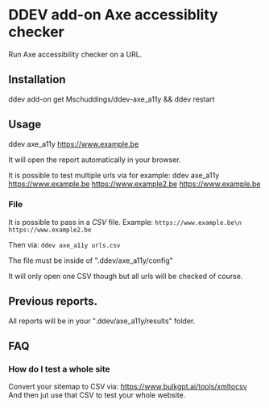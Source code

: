 # DDEV add-on Axe accessiblity checker

Run Axe accessibility checker on a URL.

## Installation

ddev add-on get Mschuddings/ddev-axe_a11y && ddev restart

## Usage

ddev axe_a11y https://www.example.be

It will open the report automatically in your browser.

It is possible to test multiple urls via for example:
ddev axe_a11y https://www.example.be https://www.example2.be https://www.example.be

### File

It is possible to pass in a *CSV* file.
Example:
``
https://www.example.be\n
https://www.example2.be
``

Then via:
``
ddev axe_a11y urls.csv
``

The file must be inside of ".ddev/axe_a11y/config"

It will only open one CSV though but all urls will be checked of course.

## Previous reports.

All reports will be in your ".ddev/axe_a11y/results" folder.


## FAQ

### How do I test a whole site

Convert your sitemap to CSV via: https://www.bulkgpt.ai/tools/xmltocsv
And then jut use that CSV to test your whole website.
